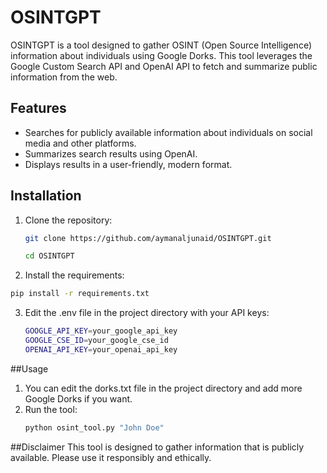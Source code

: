 # OSINTGPT
OSINTGPT is a tool designed to gather OSINT (Open Source Intelligence) information about individuals using Google Dorks. This tool leverages the Google Custom Search API and OpenAI API to fetch and summarize public information from the web.

## Features

- Searches for publicly available information about individuals on social media and other platforms.
- Summarizes search results using OpenAI.
- Displays results in a user-friendly, modern format.

## Installation

1. Clone the repository:
   ```bash
   git clone https://github.com/aymanaljunaid/OSINTGPT.git
   ```
   ```bash
   cd OSINTGPT
   ```

2. Install the requirements:
  ```bash
  pip install -r requirements.txt
  ```

3. Edit the .env file in the project directory with your API keys:
   ```bash
   GOOGLE_API_KEY=your_google_api_key
   GOOGLE_CSE_ID=your_google_cse_id
   OPENAI_API_KEY=your_openai_api_key
   ```
##Usage

1. You can edit the dorks.txt file in the project directory and add more Google Dorks if you want.
2. Run the tool:
   ```bash
   python osint_tool.py "John Doe"
   ```

##Disclaimer
This tool is designed to gather information that is publicly available. Please use it responsibly and ethically.
